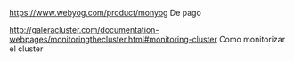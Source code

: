 https://www.webyog.com/product/monyog
De pago

http://galeracluster.com/documentation-webpages/monitoringthecluster.html#monitoring-cluster
Como monitorizar el cluster
